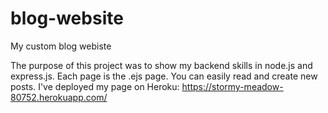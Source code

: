 # blog-website
My custom blog webiste

The purpose of this project was to show my backend skills in node.js and express.js. Each page is the .ejs page. You can easily read and create new posts.
I've deployed my page on Heroku: https://stormy-meadow-80752.herokuapp.com/
